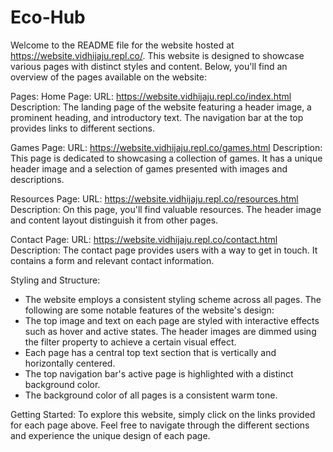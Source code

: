 # Eco-Hub

Welcome to the README file for the website hosted at https://website.vidhijaju.repl.co/. This website is designed to showcase various pages with distinct styles and content. Below, you'll find an overview of the pages available on the website:

Pages:
Home Page:
URL: https://website.vidhijaju.repl.co/index.html
Description: The landing page of the website featuring a header image, a prominent heading, and introductory text. The navigation bar at the top provides links to different sections.

Games Page:
URL: https://website.vidhijaju.repl.co/games.html
Description: This page is dedicated to showcasing a collection of games. It has a unique header image and a selection of games presented with images and descriptions.

Resources Page:
URL: https://website.vidhijaju.repl.co/resources.html
Description: On this page, you'll find valuable resources. The header image and content layout distinguish it from other pages.

Contact Page:
URL: https://website.vidhijaju.repl.co/contact.html
Description: The contact page provides users with a way to get in touch. It contains a form and relevant contact information.

Styling and Structure:
- The website employs a consistent styling scheme across all pages. The following are some notable features of the website's design:
- The top image and text on each page are styled with interactive effects such as hover and active states.
The header images are dimmed using the filter property to achieve a certain visual effect.
- Each page has a central top text section that is vertically and horizontally centered.
- The top navigation bar's active page is highlighted with a distinct background color.
- The background color of all pages is a consistent warm tone.
  
Getting Started:
To explore this website, simply click on the links provided for each page above. Feel free to navigate through the different sections and experience the unique design of each page.

